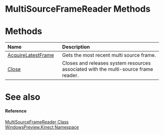 MultiSourceFrameReader Methods  
==============================  

<span id="publicmethodsSection"></span>

Methods  
=======  

<table>
<colgroup>
<col width="30%" />
<col width="60%" />
</colgroup>
<thead>
<tr class="header">
<th align="left">Name</th>
<th align="left">Description</th>
</tr>
</thead>
<tbody>
<tr class="odd">
<td align="left"><a href="Methods/AcquireLatestFrame_Method.md">AcquireLatestFrame</a></td>
<td align="left">Gets the most recent multi source frame.</td>
</tr>
<tr class="even">
<td align="left"><a href="Methods/Close_Method.md">Close</a></td>
<td align="left">Closes and releases system resources associated with the multi-source frame reader.</td>
</tr>
</tbody>
</table>

<span id="ID4EI"></span>

See also  
========  

<span id="ID4EK"></span>
#### Reference  

[MultiSourceFrameReader Class](../MultiSourceFrameReader.md)  
 [WindowsPreview.Kinect Namespace](../../Kinect.md)  



<!--Please do not edit the data in the comment block below.-->
<!--
TOCTitle : MultiSourceFrameReader Methods
RLTitle : MultiSourceFrameReader Methods
KeywordK : MultiSourceFrameReader class, methods
KeywordA : Methods.T:WindowsPreview.Kinect.MultiSourceFrameReader
AssetID : Methods.T:WindowsPreview.Kinect.MultiSourceFrameReader
Locale : en-us
CommunityContent : 1
TargetOS : Windows
TopicType : kbSyntax
DocSet : K4Wv2
ProjType : K4Wv2Proj
Technology : Kinect for Windows
Product : Kinect for Windows SDK v2
productversion : 20
-->
